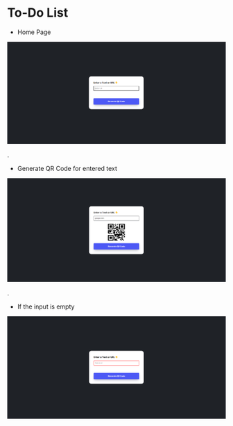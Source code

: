 # To-Do List

- Home Page
  
![image](https://github.com/sadhana08/30-Days-JS/blob/main/QR%20Generator/design/Home.png)

.

- Generate QR Code for entered text
  
![image](https://github.com/sadhana08/30-Days-JS/blob/main/QR%20Generator/design/GenerateQR.png)

.

- If the input is empty
  
![image](https://github.com/sadhana08/30-Days-JS/blob/main/QR%20Generator/design/Error.png)

